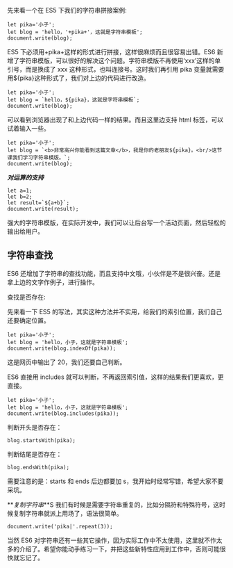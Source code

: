 先来看一个在 ES5 下我们的字符串拼接案例:

```
let pika='小子';
let blog = 'hello，'+pika+'，这就是字符串模板';
document.write(blog);
```

ES5 下必须用+pika+这样的形式进行拼接，这样很麻烦而且很容易出错。ES6 新增了字符串模版，可以很好的解决这个问题。字符串模版不再使用‘xxx’这样的单引号，而是换成了 xxx 这种形式，也叫连接号。这时我们再引用 pika 变量就需要用\${pika}这种形式了，我们对上边的代码进行改造。

```
let pika='小子';
let blog = `hello，${pika}，这就是字符串模板`;
document.write(blog);
```

可以看到浏览器出现了和上边代码一样的结果。而且这里边支持 html 标签，可以试着输入一些。

```
let pika='小子';
let blog = `<b>非常高兴你能看到这篇文章</b>，我是你的老朋友${pika}。<br/>这节课我们学习字符串模版。`;
document.write(blog);
```

**_对运算的支持_**

```
let a=1;
let b=2;
let result=`${a+b}`;
document.write(result);
```

强大的字符串模版，在实际开发中，我们可以让后台写一个活动页面，然后轻松的输出给用户。

## 字符串查找

ES6 还增加了字符串的查找功能，而且支持中文哦，小伙伴是不是很兴奋。还是拿上边的文字作例子，进行操作。

查找是否存在:

先来看一下 ES5 的写法，其实这种方法并不实用，给我们的索引位置，我们自己还要确定位置。

```
let pika='小子';
let blog = 'hello，小子，这就是字符串模板';
document.write(blog.indexOf(pika));
```

这是网页中输出了 20，我们还要自己判断。

ES6 直接用 includes 就可以判断，不再返回索引值，这样的结果我们更喜欢，更直接。

```
let pika='小子';
let blog = 'hello，小子，这就是字符串模板';
document.write(blog.includes(pika));
```

判断开头是否存在：

```
blog.startsWith(pika);
```

判断结尾是否存在：

```
blog.endsWith(pika);
```

需要注意的是：starts 和 ends 后边都要加 s，我开始时经常写错，希望大家不要采坑。

**_复制字符串_**S
我们有时候是需要字符串重复的，比如分隔符和特殊符号，这时候复制字符串就派上用场了，语法很简单。

```
document.write('pika|'.repeat(3));
```

当然 ES6 对字符串还有一些其它操作，因为实际工作中不太使用，这里就不作太多的介绍了。希望你能动手练习一下，并把这些新特性应用到工作中，否则可能很快就忘记了。
